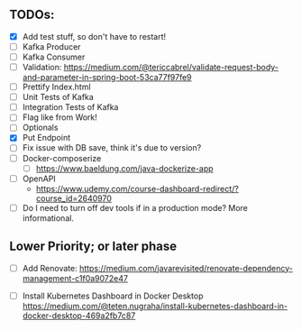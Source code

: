 
## TODOs:

- [X] Add test stuff, so don't have to restart!
- [ ] Kafka Producer
- [ ] Kafka Consumer
- [ ] Validation: <https://medium.com/@tericcabrel/validate-request-body-and-parameter-in-spring-boot-53ca77f97fe9>
- [ ] Prettify Index.html
- [ ] Unit Tests of Kafka
- [ ] Integration Tests of Kafka
- [ ] Flag like from Work!
- [ ] Optionals
- [X] Put Endpoint
- [ ] Fix issue with DB save, think it's due to version?
- [ ] Docker-composerize
    - [ ] https://www.baeldung.com/java-dockerize-app
- [ ] OpenAPI
    - https://www.udemy.com/course-dashboard-redirect/?course_id=2640970
- [ ] Do I need to turn off dev tools if in a production mode? More informational.

## Lower Priority; or later phase
- [ ] Add Renovate: <https://medium.com/javarevisited/renovate-dependency-management-c1f0a9072e47>
- [ ] Install Kubernetes Dashboard in Docker Desktop <https://medium.com/@teten.nugraha/install-kubernetes-dashboard-in-docker-desktop-469a2fb7c87>

